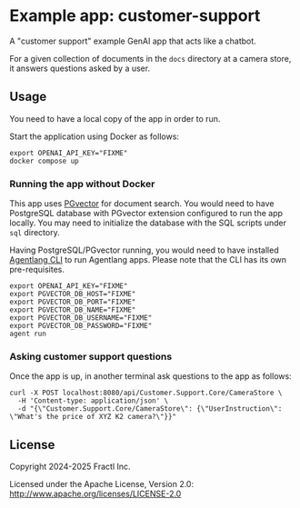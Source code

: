 # Example app: customer-support

A "customer support" example GenAI app that acts like a chatbot.

For a given collection of documents in the `docs` directory at a camera
store, it answers questions asked by a user.

## Usage

You need to have a local copy of the app in order to run.

Start the application using Docker as follows:

```shell
export OPENAI_API_KEY="FIXME"
docker compose up
```

### Running the app without Docker

This app uses [PGvector](https://github.com/pgvector/pgvector) for document
search. You would need to have PostgreSQL database with PGvector extension
configured to run the app locally. You may need to initialize the database
with the SQL scripts under `sql` directory.

Having PostgreSQL/PGvector running, you would need to have installed
[Agentlang CLI](https://github.com/agentlang-ai/agentlang.cli) to run
Agentlang apps. Please note that the CLI has its own pre-requisites.

```shell
export OPENAI_API_KEY="FIXME"
export PGVECTOR_DB_HOST="FIXME"
export PGVECTOR_DB_PORT="FIXME"
export PGVECTOR_DB_NAME="FIXME"
export PGVECTOR_DB_USERNAME="FIXME"
export PGVECTOR_DB_PASSWORD="FIXME"
agent run
```

### Asking customer support questions

Once the app is up, in another terminal ask questions to the app as follows:

```shell
curl -X POST localhost:8080/api/Customer.Support.Core/CameraStore \
  -H 'Content-type: application/json' \
  -d "{\"Customer.Support.Core/CameraStore\": {\"UserInstruction\": \"What's the price of XYZ K2 camera?\"}}"
```

## License

Copyright 2024-2025 Fractl Inc.

Licensed under the Apache License, Version 2.0:
http://www.apache.org/licenses/LICENSE-2.0


